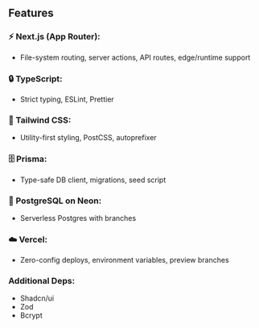 ## Features

### ⚡ Next.js (App Router): 
+ File-system routing, server actions, API routes, edge/runtime support

### 🔒 TypeScript: 
+ Strict typing, ESLint, Prettier

### 🎨 Tailwind CSS: 
+ Utility-first styling, PostCSS, autoprefixer

### 🗄️ Prisma: 
+ Type-safe DB client, migrations, seed script

### 💾 PostgreSQL on Neon: 
+ Serverless Postgres with branches

### ☁️ Vercel: 
+ Zero-config deploys, environment variables, preview branches

### Additional Deps:
+ Shadcn/ui
+ Zod
+ Bcrypt